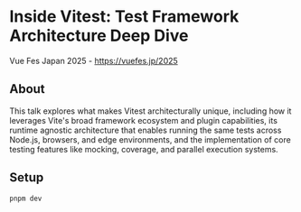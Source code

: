 # Inside Vitest: Test Framework Architecture Deep Dive

Vue Fes Japan 2025 - https://vuefes.jp/2025

## About

This talk explores what makes Vitest architecturally unique, including how it leverages Vite's broad framework ecosystem and plugin capabilities, its runtime agnostic architecture that enables running the same tests across Node.js, browsers, and edge environments, and the implementation of core testing features like mocking, coverage, and parallel execution systems.

## Setup

```bash
pnpm dev
```
